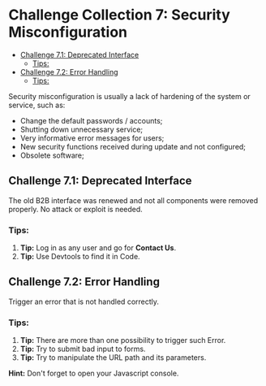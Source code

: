 # Challenge Collection 7: Security Misconfiguration
 
* [Challenge 7.1: Deprecated Interface](#challenge-71-Deprecated-Interface)
   * [Tips:](#tips)
* [Challenge 7.2: Error Handling](#challenge-72-Error-Handling)
   * [Tips:](#tips-1)

Security misconfiguration is usually a lack of hardening of the system or service, such as:
- Change the default passwords / accounts;
- Shutting down unnecessary service;
- Very informative error messages for users;
- New security functions received during update and not configured;
- Obsolete software;
 
## Challenge 7.1: Deprecated Interface
The old B2B interface was renewed and not all components were removed properly.
No attack or exploit is needed.
 
### Tips:
 
1. **Tip:** Log in as any user and go for **Contact Us**.
2. **Tip:** Use Devtools to find it in Code.
 
## Challenge 7.2: Error Handling
Trigger an error that is not handled correctly.
 
### Tips:
 
1. **Tip:** There are more than one possibility to trigger such Error.
2. **Tip:** Try to submit bad input to forms.
3. **Tip:** Try to manipulate the URL path and its parameters.
 
**Hint:** Don't forget to open your Javascript console.